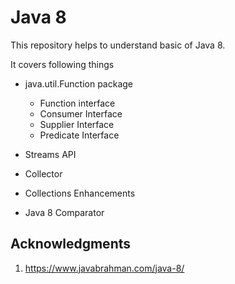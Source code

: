 # Java 8

This repository helps to understand basic of Java 8.

It covers following things

* java.util.Function package
    * Function interface
    * Consumer Interface
    * Supplier Interface
    * Predicate Interface

* Streams API
* Collector
* Collections Enhancements
* Java 8 Comparator

## Acknowledgments
1. https://www.javabrahman.com/java-8/